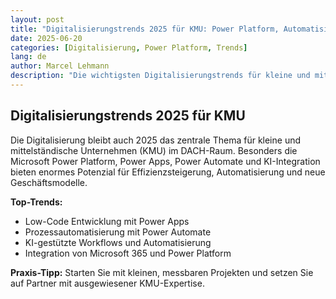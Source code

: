 ```yaml
---
layout: post
title: "Digitalisierungstrends 2025 für KMU: Power Platform, Automatisierung & KI"
date: 2025-06-20
categories: [Digitalisierung, Power Platform, Trends]
lang: de
author: Marcel Lehmann
description: "Die wichtigsten Digitalisierungstrends für kleine und mittelständische Unternehmen 2025: Power Apps, Power Automate, KI und wie KMU davon profitieren."
---
```


## Digitalisierungstrends 2025 für KMU

Die Digitalisierung bleibt auch 2025 das zentrale Thema für kleine und mittelständische Unternehmen (KMU) im DACH-Raum. Besonders die Microsoft Power Platform, Power Apps, Power Automate und KI-Integration bieten enormes Potenzial für Effizienzsteigerung, Automatisierung und neue Geschäftsmodelle.

**Top-Trends:**
- Low-Code Entwicklung mit Power Apps
- Prozessautomatisierung mit Power Automate
- KI-gestützte Workflows und Automatisierung
- Integration von Microsoft 365 und Power Platform

**Praxis-Tipp:**
Starten Sie mit kleinen, messbaren Projekten und setzen Sie auf Partner mit ausgewiesener KMU-Expertise.
